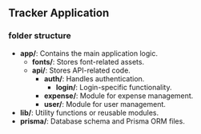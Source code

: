 ## Tracker Application

### folder structure

    
- **app/**: Contains the main application logic.
  - **fonts/**: Stores font-related assets.
  - **api/**: Stores API-related code.
    - **auth/**: Handles authentication.
      - **login/**: Login-specific functionality.
    - **expense/**: Module for expense management.
    - **user/**: Module for user management.
- **lib/**: Utility functions or reusable modules.
- **prisma/**: Database schema and Prisma ORM files.




